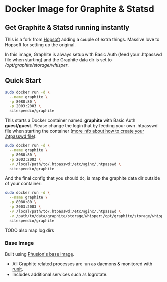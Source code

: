 # Docker Image for Graphite & Statsd

## Get Graphite & Statsd running instantly

This is a fork from [Hopsoft](https://github.com/hopsoft/docker-graphite-statsd) adding a couple of extra things. Massive love to Hopsoft for setting up the original.

In this image, Graphite is always setup with Basic Auth (feed your .htpasswd file when starting) and the Graphite data dir is set to */opt/graphite/storage/whisper*.

## Quick Start

```sh
sudo docker run -d \
  --name graphite \
  -p 8080:80 \
  -p 2003:2003 \
  sitespeedio/graphite
```

This starts a Docker container named: **graphite** with Basic Auth **guest/guest**. Please change the login that by feeding your own .htpasswd file when starting the container ([more info about how to create your .htpasswd file](http://httpd.apache.org/docs/2.2/programs/htpasswd.html)):

```sh
sudo docker run -d \
  --name graphite \
  -p 8080:80 \
  -p 2003:2003 \
  -v /local/path/to/.htpasswd:/etc/nginx/.htpasswd \
  sitespeedio/graphite
```

And the final config that you should do, is map the graphite data dir outside of your container:

```sh
sudo docker run -d \
  --name graphite \
  -p 8080:80 \
  -p 2003:2003 \
  -v /local/path/to/.htpasswd:/etc/nginx/.htpasswd \
  -v /path/to/data/graphite/storage/whisper:/opt/graphite/storage/whisper \
  sitespeedio/graphite
```

TODO also map log dirs

### Base Image

Built using [Phusion's base image](https://github.com/phusion/baseimage-docker).

* All Graphite related processes are run as daemons & monitored with [runit](http://smarden.org/runit/).
* Includes additional services such as logrotate.
